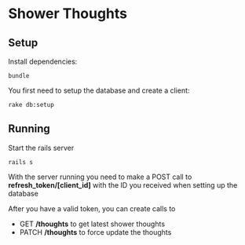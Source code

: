 # Shower Thoughts
## Setup
Install dependencies:

    bundle

You first need to setup the database and create a client:

    rake db:setup

##  Running
Start the rails server

    rails s
With the server running you need to make a POST call to **refresh_token/[client_id]** with the ID you received when setting up the database

After you have a valid token, you can create calls to 
- GET **/thoughts** to get latest shower thoughts
- PATCH **/thoughts** to force update the thoughts

